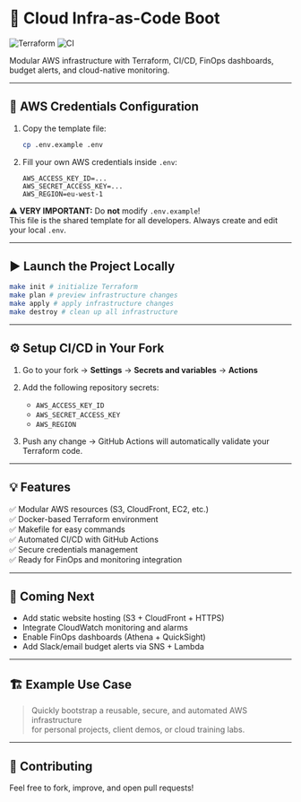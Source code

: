 # 🚀 Cloud Infra-as-Code Boot

![Terraform](https://img.shields.io/badge/Terraform-✔️-623CE4?logo=terraform)
![CI](https://github.com/manea-palluat/cloud-infra-boot/actions/workflows/ci.yml/badge.svg)

Modular AWS infrastructure with Terraform, CI/CD, FinOps dashboards, budget alerts, and cloud-native monitoring.

---

## 🔐 AWS Credentials Configuration

1. Copy the template file:
   ```bash
   cp .env.example .env
   ```

2. Fill your own AWS credentials inside `.env`:
   ```
   AWS_ACCESS_KEY_ID=...
   AWS_SECRET_ACCESS_KEY=...
   AWS_REGION=eu-west-1
   ```

⚠️ **VERY IMPORTANT:** Do **not** modify `.env.example`!  
This file is the shared template for all developers. Always create and edit your local `.env`.

---

## ▶️ Launch the Project Locally

```bash
make init # initialize Terraform
make plan # preview infrastructure changes
make apply # apply infrastructure changes
make destroy # clean up all infrastructure
```

---

## ⚙️ Setup CI/CD in Your Fork

1. Go to your fork → **Settings** → **Secrets and variables** → **Actions**

2. Add the following repository secrets:
   - `AWS_ACCESS_KEY_ID`
   - `AWS_SECRET_ACCESS_KEY`
   - `AWS_REGION`

3. Push any change → GitHub Actions will automatically validate your Terraform code.

---

## 💡 Features

✅ Modular AWS resources (S3, CloudFront, EC2, etc.)  
✅ Docker-based Terraform environment  
✅ Makefile for easy commands  
✅ Automated CI/CD with GitHub Actions  
✅ Secure credentials management  
✅ Ready for FinOps and monitoring integration

---

## 📣 Coming Next

- Add static website hosting (S3 + CloudFront + HTTPS)  
- Integrate CloudWatch monitoring and alarms  
- Enable FinOps dashboards (Athena + QuickSight)  
- Add Slack/email budget alerts via SNS + Lambda

---

## 🏗 Example Use Case

> Quickly bootstrap a reusable, secure, and automated AWS infrastructure  
for personal projects, client demos, or cloud training labs.

---

## 🙌 Contributing

Feel free to fork, improve, and open pull requests!